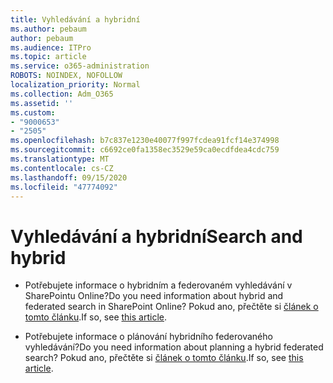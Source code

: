 ```yaml
---
title: Vyhledávání a hybridní
ms.author: pebaum
author: pebaum
ms.audience: ITPro
ms.topic: article
ms.service: o365-administration
ROBOTS: NOINDEX, NOFOLLOW
localization_priority: Normal
ms.collection: Adm_O365
ms.assetid: ''
ms.custom:
- "9000653"
- "2505"
ms.openlocfilehash: b7c837e1230e40077f997fcdea91fcf14e374998
ms.sourcegitcommit: c6692ce0fa1358ec3529e59ca0ecdfdea4cdc759
ms.translationtype: MT
ms.contentlocale: cs-CZ
ms.lasthandoff: 09/15/2020
ms.locfileid: "47774092"
---
```

# <a name="search-and-hybrid"></a><span data-ttu-id="39f4a-102">Vyhledávání a hybridní</span><span class="sxs-lookup"><span data-stu-id="39f4a-102">Search and hybrid</span></span>

- <span data-ttu-id="39f4a-103">Potřebujete informace o hybridním a federovaném vyhledávání v SharePointu Online?</span><span class="sxs-lookup"><span data-stu-id="39f4a-103">Do you need information about hybrid and federated search in SharePoint Online?</span></span> <span data-ttu-id="39f4a-104">Pokud ano, přečtěte si [článek o tomto článku](https://docs.microsoft.com/sharepoint/hybrid/hybrid-search-in-sharepoint).</span><span class="sxs-lookup"><span data-stu-id="39f4a-104">If so, see [this article](https://docs.microsoft.com/sharepoint/hybrid/hybrid-search-in-sharepoint).</span></span>

- <span data-ttu-id="39f4a-105">Potřebujete informace o plánování hybridního federovaného vyhledávání?</span><span class="sxs-lookup"><span data-stu-id="39f4a-105">Do you need information about planning a hybrid federated search?</span></span>  <span data-ttu-id="39f4a-106">Pokud ano, přečtěte si [článek o tomto článku](https://docs.microsoft.com/sharepoint/hybrid/plan-hybrid-federated-search).</span><span class="sxs-lookup"><span data-stu-id="39f4a-106">If so, see [this article](https://docs.microsoft.com/sharepoint/hybrid/plan-hybrid-federated-search).</span></span>




